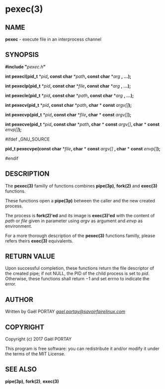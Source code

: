 # pexec(3)

## NAME

**pexec** - execute file in an interprocess channel

## SYNOPSIS

**#include "**_pexec.h_**"**

**int pexecl(pid_t** \*_pid_**, const char** \*_path_**, const char** \*_arg_
**, ...);**

**int pexeclp(pid_t** \*_pid_**, const char** \*_file_**, const char** \*_arg_
**, ...);**

**int pexecle(pid_t** \*_pid_**, const char** \*_path_**, const char** \*_arg_
**, ...);**

**int pexecv(pid_t** \*_pid_**, const char** \*_path_**, char** \* **const**
_argv[]_**);**

**int pexecvp(pid_t** \*_pid_**, const char** \*_file_**, char** \* **const**
_argv[]_**);**

**int pexecve(pid_t** \*_pid_**, const char** \*_path_**, char** \* **const**
_argv[]_**, char** \* **const** _envp[]_**);**

#ifdef _GNU_SOURCE

**pid_t pexecvpe(const char** \*_file_**, char** \* **const** _argv[]_
**, char** \* **const** _envp[]_**);**

#endif

## DESCRIPTION

The **pexec(3)** familly of functions combines **pipe(3p)**, **fork(2)** and
**exec(3)** functions.

These functions open a **pipe(3p)** between the caller and the new created
process.

The process is **fork(2)'ed** and its image is **exec(3)'ed** with the content
of _path_ or _file_ given in parameter using _argv_ as argument and _envp_ as
environment.

For a more thorough description of the **pexec(3)** functions familly, please
refers theirs **exec(3)** equivalents.

## RETURN VALUE

Upon successful completion, these functions return the file descriptor of the
created pipe; if not NULL, the PID of the child process is set to _pid_.
Otherwise, these functions shall return −1 and set errno to indicate the error.

## AUTHOR

Written by Gaël PORTAY *gael.portay@savoirfairelinux.com*

## COPYRIGHT

Copyright (c) 2017 Gaël PORTAY

This program is free software: you can redistribute it and/or modify it under
the terms of the MIT License.

## SEE ALSO

**pipe(3p)**, **fork(2)**, **exec(3)**
